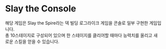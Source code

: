 # Slay the Console
해당 게임은 Slay the Spire라는 덱 빌딩 로그라이크 게임을 콘솔로 일부 구현한 게임입니다.  
총 10스테이지로 구성되어 있으며 한 스테이지를 클리어할 때마다 능력치를 올리고 새로운 스킬을 얻을 수 있습니다.
